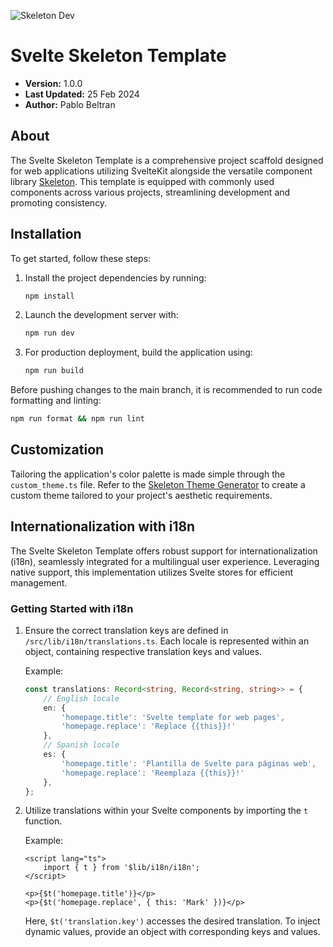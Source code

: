 ![Skeleton Dev](https://user-images.githubusercontent.com/1509726/199282306-7454adcb-b765-4618-8438-67655a7dee47.png)

# Svelte Skeleton Template

- **Version:** 1.0.0
- **Last Updated:** 25 Feb 2024
- **Author:** Pablo Beltran

## About

The Svelte Skeleton Template is a comprehensive project scaffold designed for web applications utilizing SvelteKit alongside the versatile component library [Skeleton](https://www.skeleton.dev/). This template is equipped with commonly used components across various projects, streamlining development and promoting consistency.

## Installation

To get started, follow these steps:

1. Install the project dependencies by running:
    ```bash
    npm install
    ```

2. Launch the development server with:
    ```bash
    npm run dev
    ```

3. For production deployment, build the application using:
    ```bash
    npm run build
    ```

Before pushing changes to the main branch, it is recommended to run code formatting and linting:
```bash
npm run format && npm run lint
```

## Customization

Tailoring the application's color palette is made simple through the `custom_theme.ts` file. Refer to the [Skeleton Theme Generator](https://www.skeleton.dev/docs/generator) to create a custom theme tailored to your project's aesthetic requirements.

## Internationalization with i18n

The Svelte Skeleton Template offers robust support for internationalization (i18n), seamlessly integrated for a multilingual user experience. Leveraging native support, this implementation utilizes Svelte stores for efficient management.

### Getting Started with i18n

1. Ensure the correct translation keys are defined in `/src/lib/i18n/translations.ts`. Each locale is represented within an object, containing respective translation keys and values.

    Example:
    ```typescript
    const translations: Record<string, Record<string, string>> = {
        // English locale
        en: {
            'homepage.title': 'Svelte template for web pages',
            'homepage.replace': 'Replace {{this}}!'
        },
        // Spanish locale
        es: {
            'homepage.title': 'Plantilla de Svelte para páginas web',
            'homepage.replace': 'Reemplaza {{this}}!'
        },
    };
    ```

2. Utilize translations within your Svelte components by importing the `t` function.

    Example:
    ```svelte
    <script lang="ts">
        import { t } from '$lib/i18n/i18n';
    </script>

    <p>{$t('homepage.title')}</p>
    <p>{$t('homepage.replace', { this: 'Mark' })}</p>
    ```

    Here, `$t('translation.key')` accesses the desired translation. To inject dynamic values, provide an object with corresponding keys and values.